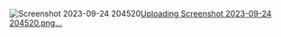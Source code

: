 ![Screenshot 2023-09-24 204520](https://github.com/blueloser16/netflix-clone/assets/145915953/185ad48e-feab-41e6-a6c0-bbf074a9022e)[Uploading Screenshot 2023-09-24 204520.png…]()
